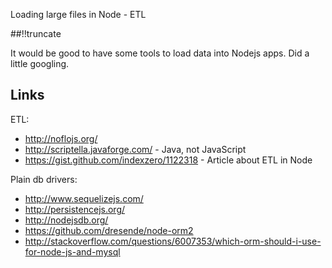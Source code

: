 Loading large files in Node - ETL

[meta:author]: <> (Jonas Colmsjo)
[meta:title]: <> (ETL_in_node)
[meta:date]: <> (2013-02-09)
[meta:nested:key]: <> (Metadata value)

##!!truncate

It would be good to have some tools to load data into Nodejs apps. Did a little googling.


## Links

ETL:

 * http://noflojs.org/
 * http://scriptella.javaforge.com/ - Java, not JavaScript
 * https://gist.github.com/indexzero/1122318 - Article about ETL in Node

Plain db drivers:

 * http://www.sequelizejs.com/
 * http://persistencejs.org/
 * http://nodejsdb.org/
 * https://github.com/dresende/node-orm2
 * http://stackoverflow.com/questions/6007353/which-orm-should-i-use-for-node-js-and-mysql
 
 
 
